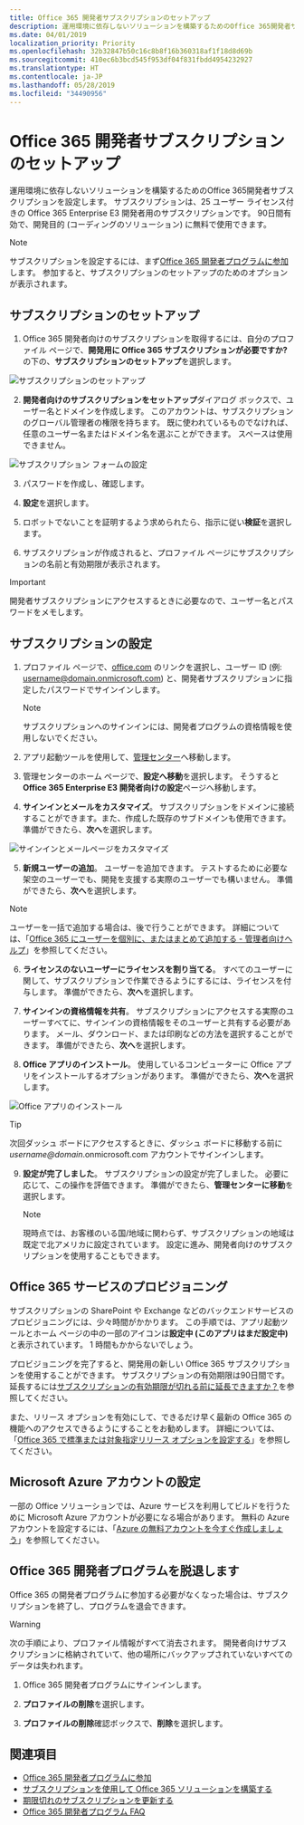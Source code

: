```yaml
---
title: Office 365 開発者サブスクリプションのセットアップ
description: 運用環境に依存しないソリューションを構築するためのOffice 365開発者サブスクリプションを設定します。
ms.date: 04/01/2019
localization_priority: Priority
ms.openlocfilehash: 32b32847b50c16c8b8f16b360318af1f18d8d69b
ms.sourcegitcommit: 410ec6b3bcd545f953df04f831fbdd4954232927
ms.translationtype: HT
ms.contentlocale: ja-JP
ms.lasthandoff: 05/28/2019
ms.locfileid: "34490956"
---
```

# <a name="set-up-an-office-365-developer-subscription"></a>Office 365 開発者サブスクリプションのセットアップ 

運用環境に依存しないソリューションを構築するためのOffice 365開発者サブスクリプションを設定します。 サブスクリプションは、25 ユーザー ライセンス付きの Office 365 Enterprise E3 開発者用のサブスクリプションです。 90日間有効で、開発目的 (コーディングのソリューション) に無料で使用できます。

> [!NOTE] 
> サブスクリプションを設定するには、まず[Office 365 開発者プログラムに参加](office-365-developer-program.md)します。 参加すると、サブスクリプションのセットアップのためのオプションが表示されます。

## <a name="set-up-your-subscription"></a>サブスクリプションのセットアップ

1. Office 365 開発者向けのサブスクリプションを取得するには、自分のプロファイル ページで、**開発用に Office 365 サブスクリプションが必要ですか?** の下の、**サブスクリプションのセットアップ**を選択します。

  ![サブスクリプションのセットアップ](images/4-set-up-subscription.png)

2. **開発者向けのサブスクリプションをセットアップ**ダイアログ ボックスで、ユーザー名とドメインを作成します。 このアカウントは、サブスクリプションのグローバル管理者の権限を持ちます。 既に使われているものでなければ、任意のユーザー名またはドメイン名を選ぶことができます。 スペースは使用できません。

  ![サブスクリプション フォームの設定](images/5-set-up-form.png)

3. パスワードを作成し、確認します。

4. **設定**を選択します。

5. ロボットでないことを証明するよう求められたら、指示に従い**検証**を選択します。

6. サブスクリプションが作成されると、プロファイル ページにサブスクリプションの名前と有効期限が表示されます。

  > [!IMPORTANT]
  > 開発者サブスクリプションにアクセスするときに必要なので、ユーザー名とパスワードをメモします。

## <a name="configure-the-subscription"></a>サブスクリプションの設定

1. プロファイル ページで、[office.com](https://www.office.com/) のリンクを選択し、ユーザー ID (例: username@domain.onmicrosoft.com) と、開発者サブスクリプションに指定したパスワードでサインインします。

   > [!NOTE] 
   > サブスクリプションへのサインインには、開発者プログラムの資格情報を使用しないでください。

2. アプリ起動ツールを使用して、[管理センター](https://portal.office.com/adminportal/home#/homepage)へ移動します。

3. 管理センターのホーム ページで、**設定へ移動**を選択します。 そうすると **Office 365 Enterprise E3 開発者向けの設定**ページへ移動します。

4. **サインインとメールをカスタマイズ**。 サブスクリプションをドメインに接続することができます。また、作成した既存のサブドメインも使用できます。 準備ができたら、**次へ**を選択します。

  ![サインインとメールページをカスタマイズ](images/8a-set-up-personalize.png)

5. **新規ユーザーの追加**。 ユーザーを追加できます。 テストするために必要な架空のユーザーでも、開発を支援する実際のユーザーでも構いません。 準備ができたら、**次へ**を選択します。
    
  > [!NOTE]
  > ユーザーを一括で追加する場合は、後で行うことができます。 詳細については、「[Office 365 にユーザーを個別に、またはまとめて追加する - 管理者向けヘルプ](https://support.office.com/article/add-users-individually-or-in-bulk-to-office-365-admin-help-1970f7d6-03b5-442f-b385-5880b9c256ec)」を参照してください。

6. **ライセンスのないユーザーにライセンスを割り当てる**。 すべてのユーザーに関して、サブスクリプションで作業できるようにするには、ライセンスを付与します。 準備ができたら、**次へ**を選択します。

7. **サインインの資格情報を共有**。 サブスクリプションにアクセスする実際のユーザーすべてに、サインインの資格情報をそのユーザーと共有する必要があります。 メール、ダウンロード、または印刷などの方法を選択することができます。 準備ができたら、**次へ**を選択します。

8. **Office アプリのインストール**。 使用しているコンピューターに Office アプリをインストールするオプションがあります。 準備ができたら、**次へ**を選択します。

  ![Office アプリのインストール](images/11-install-office-apps.png)

   > [!TIP] 
   > 次回ダッシュ ボードにアクセスするときに、ダッシュ ボードに移動する前に *username@domain*.onmicrosoft.com アカウントでサインインします。

9. **設定が完了しました**。 サブスクリプションの設定が完了しました。 必要に応じて、この操作を評価できます。 準備ができたら、**管理センターに移動**を選択します。
    
   > [!NOTE] 
   > 現時点では、お客様のいる国/地域に関わらず、サブスクリプションの地域は既定で北アメリカに設定されています。 設定に進み、開発者向けのサブスクリプションを使用することもできます。

## <a name="provision-office-365-services"></a>Office 365 サービスのプロビジョニング

サブスクリプションの SharePoint や Exchange などのバックエンドサービスのプロビジョニングには、少々時間がかかります。 この手順では、アプリ起動ツールとホーム ページの中の一部のアイコンは**設定中 (このアプリはまだ設定中)** と表示されています。 1 時間もかからないでしょう。

プロビジョニングを完了すると、開発用の新しい Office 365 サブスクリプションを使用することができます。 サブスクリプションの有効期限は90日間です。 延長するには[サブスクリプションの有効期限が切れる前に延長できますか？](office-365-developer-program-faq.md#renew-subscription)を参照してください。

また、リリース オプションを有効にして、できるだけ早く最新の Office 365 の機能へのアクセスできるようにすることをお勧めします。 詳細については、「[Office 365 で標準または対象指定リリース オプションを設定する](https://support.office.com/article/set-up-the-standard-or-targeted-release-options-in-office-365-3b3adfa4-1777-4ff0-b606-fb8732101f47)」を参照してください。

## <a name="set-up-a-microsoft-azure-account"></a>Microsoft Azure アカウントの設定

一部の Office ソリューションでは、Azure サービスを利用してビルドを行うために Microsoft Azure アカウントが必要になる場合があります。 無料の Azure アカウントを設定するには、「[Azure の無料アカウントを今すぐ作成しましょう](https://azure.microsoft.com/free/)」を参照してください。

## <a name="leave-the-office-365-developer-program"></a>Office 365 開発者プログラムを脱退します

Office 365 の開発者プログラムに参加する必要がなくなった場合は、サブスクリプションを終了し、プログラムを退会できます。

  > [!WARNING]
  > 次の手順により、プロファイル情報がすべて消去されます。 開発者向けサブスクリプションに格納されていて、他の場所にバックアップされていないすべてのデータは失われます。

1. Office 365 開発者プログラムにサインインします。

2. **プロファイルの削除**を選択します。

3. **プロファイルの削除**確認ボックスで、**削除**を選択します。

## <a name="see-also"></a>関連項目

- [Office 365 開発者プログラムに参加](office-365-developer-program.md)
- [サブスクリプションを使用して Office 365 ソリューションを構築する](build-office-365-solutions.md)
- [期限切れのサブスクリプションを更新する](subscription-expiration-and-renewal.md)
- [Office 365 開発者プログラム FAQ](office-365-developer-program-faq.md)
